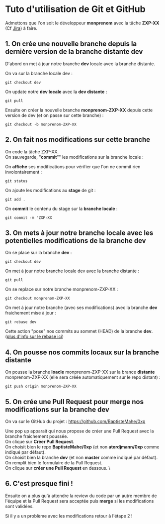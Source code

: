# Tuto d'utilisation de Git et GitHub

Admettons que l'on soit le développeur **monprenom** avec la tâche **ZXP-XX** (Cf [Jira](https://0xp.atlassian.net/secure/RapidBoard.jspa?rapidView=1&projectKey=ZXP&view=planning&selectedIssue=ZXP-17&issueLimit=100)) à faire.

## 1. On crée une nouvelle branche depuis la dernière version de la branche distante **dev**

D'abord on met à jour notre branche **dev** locale avec la branche distante.

On va sur la branche locale dev :
```shell
git checkout dev 
```
On update notre **dev locale** avec la **dev distante** :
```shell
git pull
```

Ensuite on créer la nouvelle branche **monprenom-ZXP-XX** depuis cette version de dev (et on passe sur cette branche) :
```shell
git checkout -b monprenom-ZXP-XX
```

## 2. On fait nos modifications sur cette branche

On code la tâche ZXP-XX. \
On sauvegarde, "**commit**""  les modifications sur la branche locale : 

On **affiche** ses modifications pour vérifier que l'on ne commit rien involontairement :
```shell
git status
```

On ajoute les modifications au **stage** de git :
```shell
git add .
```

On **commit** le contenu du stage sur la **branche locale** :
```shell 
git commit -m "ZXP-XX 
```

## 3. On mets à jour notre branche locale avec les potentielles modifications de la branche **dev**

On se place sur la branche **dev** :
```shell
git checkout dev
```

On met à jour notre branche locale dev avec la branche distante :
```shell
git pull 
```

On se replace sur notre branche monprenom-ZXP-XX :
```shell
git checkout monprenom-ZXP-XX
```

On met à jour notre branche (avec ses modifications) avec la branche **dev** fraichement mise à jour :
```shell
git rebase dev
```

Cette action "pose" nos commits au sommet (HEAD) de la branche **dev**. ([plus d'info sur le rebase ici](https://git-scm.com/docs/git-rebase))

## 4. On pousse nos **commits** locaux sur la **branche distante**

On pousse la branche **loacle** monprenom-ZXP-XX sur la brance **distante** monprenom-ZXP-XX (elle sera créée automatiquement sur le repo distant) :
```shell
git push origin monprenom-ZXP-XX
```

## 5. On crée une **Pull Request** pour **merge** nos modifications sur la branche **dev**

On va sur le GitHub du projet : https://github.com/BaptisteMahe/0xp

Une pop up apparait qui nous propose de créer une Pull Request avec la branche fraichement poussée. \
On clique sur **Créer Pull Request**. \
On choisit bien le repo **BaptisteMahe/0xp** (et non **atordjmann/0xp** comme indiqué par défaut). \
On choisit bien la branche **dev** (et non **master** comme indiqué par défaut). \
On remplit bien le formulaire de la Pull Request. \
On clique sur **créer une Pull Request** en dessous. \

## 6. C'est presque fini !

Ensuite on a plus qu'à attendre la review du code par un autre membre de l'équipe et la Pull Request sera acceptée puis **merge** si les modifications sont validées.

Si il y a un problème avec les modifications retour à l'étape 2 !
